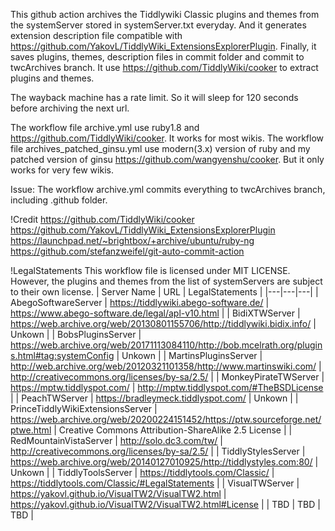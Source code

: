 This github action archives the Tiddlywiki Classic plugins and themes from the systemServer stored in systemServer.txt everyday. And it generates extension description file compatible with https://github.com/YakovL/TiddlyWiki_ExtensionsExplorerPlugin. Finally, it saves plugins, themes, description files in commit folder and commit to twcArchives branch.
It use https://github.com/TiddlyWiki/cooker to extract plugins and themes.

The wayback machine has a rate limit. So it will sleep for 120 seconds before archiving the next url.

The workflow file archive.yml use ruby1.8 and https://github.com/TiddlyWiki/cooker. It works for most wikis. The workflow file archives_patched_ginsu.yml use modern(3.x) version of ruby and my patched version of ginsu https://github.com/wangyenshu/cooker. But it only works for very few wikis.

Issue:
The workflow archive.yml commits everything to twcArchives branch, including .github folder.

!Credit
https://github.com/TiddlyWiki/cooker
https://github.com/YakovL/TiddlyWiki_ExtensionsExplorerPlugin
https://launchpad.net/~brightbox/+archive/ubuntu/ruby-ng
https://github.com/stefanzweifel/git-auto-commit-action

!LegalStatements
This workflow file is licensed under MIT LICENSE. However, the plugins and themes from the list of systemServers are subject to their own license.
| Server Name | URL | LegalStatements |
|---|---|---|
| AbegoSoftwareServer | https://tiddlywiki.abego-software.de/ | https://www.abego-software.de/legal/apl-v10.html |
| BidiXTWServer | https://web.archive.org/web/20130801155706/http://tiddlywiki.bidix.info/ | Unkown |
| BobsPluginsServer | https://web.archive.org/web/20171113084110/http://bob.mcelrath.org/plugins.html#tag:systemConfig | Unkown |
| MartinsPluginsServer | http://web.archive.org/web/20120321101358/http://www.martinswiki.com/ | http://creativecommons.org/licenses/by-sa/2.5/ |
| MonkeyPirateTWServer | https://mptw.tiddlyspot.com/ | http://mptw.tiddlyspot.com/#TheBSDLicense |
| PeachTWServer | https://bradleymeck.tiddlyspot.com/ | Unkown |
| PrinceTiddlyWikiExtensionsServer | https://web.archive.org/web/20200224151452/https://ptw.sourceforge.net/ptwe.html | Creative Commons Attribution-ShareAlike 2.5 License |
| RedMountainVistaServer | http://solo.dc3.com/tw/ | http://creativecommons.org/licenses/by-sa/2.5/ |
| TiddlyStylesServer | https://web.archive.org/web/20140127010925/http://tiddlystyles.com:80/ | Unkown |
| TiddlyToolsServer | https://tiddlytools.com/Classic/ | https://tiddlytools.com/Classic/#LegalStatements |
| VisualTWServer | https://yakovl.github.io/VisualTW2/VisualTW2.html | https://yakovl.github.io/VisualTW2/VisualTW2.html#License |
| TBD | TBD | TBD |
